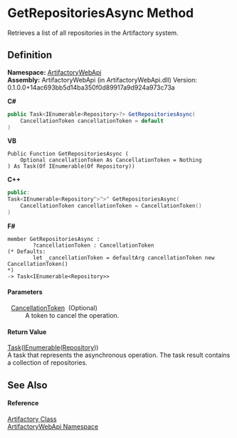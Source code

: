 # GetRepositoriesAsync Method


Retrieves a list of all repositories in the Artifactory system.



## Definition
**Namespace:** <a href="75b20af6-7197-02a5-e38f-f7b15eac4732">ArtifactoryWebApi</a>  
**Assembly:** ArtifactoryWebApi (in ArtifactoryWebApi.dll) Version: 0.1.0.0+14ac693bb5d14ba350f0d89917a9d924a973c73a

**C#**
``` C#
public Task<IEnumerable<Repository>?> GetRepositoriesAsync(
	CancellationToken cancellationToken = default
)
```
**VB**
``` VB
Public Function GetRepositoriesAsync ( 
	Optional cancellationToken As CancellationToken = Nothing
) As Task(Of IEnumerable(Of Repository))
```
**C++**
``` C++
public:
Task<IEnumerable<Repository^>^>^ GetRepositoriesAsync(
	CancellationToken cancellationToken = CancellationToken()
)
```
**F#**
``` F#
member GetRepositoriesAsync : 
        ?cancellationToken : CancellationToken 
(* Defaults:
        let _cancellationToken = defaultArg cancellationToken new CancellationToken()
*)
-> Task<IEnumerable<Repository>> 
```



#### Parameters
<dl><dt>  <a href="https://learn.microsoft.com/dotnet/api/system.threading.cancellationtoken" target="_blank" rel="noopener noreferrer">CancellationToken</a>  (Optional)</dt><dd>A token to cancel the operation.</dd></dl>

#### Return Value
<a href="https://learn.microsoft.com/dotnet/api/system.threading.tasks.task-1" target="_blank" rel="noopener noreferrer">Task</a>(<a href="https://learn.microsoft.com/dotnet/api/system.collections.generic.ienumerable-1" target="_blank" rel="noopener noreferrer">IEnumerable</a>(<a href="107e4f78-4755-f6d1-1350-6a9f7d4bc1cf">Repository</a>))  
A task that represents the asynchronous operation. The task result contains a collection of repositories.

## See Also


#### Reference
<a href="214800f8-17f4-d8c7-736d-e57a039a6686">Artifactory Class</a>  
<a href="75b20af6-7197-02a5-e38f-f7b15eac4732">ArtifactoryWebApi Namespace</a>  
